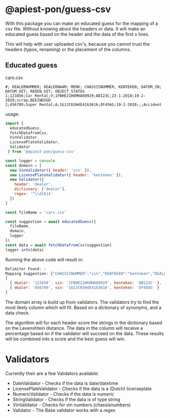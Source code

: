 # @apiest-pon/guess-csv

With this package you can make an educated guess for the mapping of a csv file. Without knowing about the headers or data. It will make an educated guess based on the header and the data of the first x lines.

This will help with user uploaded csv's, because you cannot trust the headers (typos, renaming) or the placement of the columns.

## Educated guess
cars.csv
```csv
#; DEALERNUMMER; DEALERNAAM; MERK; CHASSISNUMMER; KENTEKEN; DATUM_IN; DATUM_UIT; REDEN_UIT; OBJECT_STATUS
1;123456;Car Rental;V;1FBHE21H6MHA60929;AB123C;23-1-2018;19-2-2020;scrap;BEEINDIGD
2;456789;Super Rental;A;1G1JC6SH4E4163616;EF456G;19-2-2020;;;Accident
```
usage:
```javascript
import {
  educatedGuess, 
  fetchDatafromCsv,
  VinValidator,
  LicensePlateValidator,
  Validator
 } from '@apiest-pon/guess-csv'

const logger = console
const domain = [
  new VinValidator({ header: 'vin' }),
  new LicensePlateValidator({ header: 'kenteken' }),
  new Validator({
    header: 'dealer',
    dictionary: ['dealer'],
    regex: '^\\d{6}$'
  })
]

const fileName = 'cars.csv'

const suggestion = await educatedGuess({
  fileName,
  domain,
  logger
})
const data = await fetchDatafromCsv(suggestion)
logger.info(data)
```
Running the above code will result in:
```javascript
Delimiter Found: ;
Mapping Suggestion: {"CHASSISNUMMER":"vin","KENTEKEN":"kenteken","DEALERNUMMER":"dealer"}
[
  { dealer: '123456', vin: '1FBHE21H6MHA60929', kenteken: 'AB123C' },
  { dealer: '456789', vin: '1G1JC6SH4E4163616', kenteken: 'EF456G' }
]
```
The domain array is build up from validators. The validators try to find the most likely column which will fit. Based on a dictionary of synonyms, and a data check.

The algorithm will for each header score the strings in the dictionary based on the Levenshtein distance. The data in the column will receive a percentage based on if the validator will succeed on the data. These results will be combined into a score and the best guess will win.

# Validators
Currently their are a few Validators available:
* DateValidator - Checks if the data is date/datetime
* LicensePlateValidator - Checks if the data is a (Dutch) licenseplate
* NumericValidator - Checks if the data is numeric
* StringValidator - Checks if the data is of type string
* VinValidator - Checks for vin numbers (chassisnumbers)
* Validator - The Base validator works with a regex
